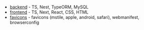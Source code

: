 - [backend](https://github.com/BelLaTura/bellatura_backend) - TS, Nest, TypeORM, MySQL
- [frontend](https://github.com/BelLaTura/bellatura_frontend) - TS, Next, React, CSS, HTML
- [favicons](https://github.com/BelLaTura/bellatura_favicons) - favicons (mstile, apple, android, safari), webmanifest, browserconfig
